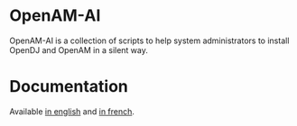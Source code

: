 OpenAM-AI
=========

OpenAM-AI is a collection of scripts to help system administrators to install
OpenDJ and OpenAM in a silent way.

Documentation
=============

Available [in english](http://wiki.opencsi.com/public/bin/view/OpenAM/SilentInstallationd) and [in french](http://wiki.opencsi.com/public/bin/view/OpenAM/InstallationCLI).
